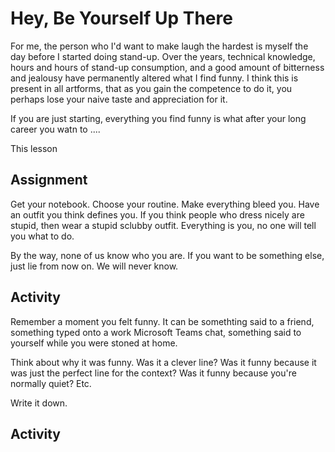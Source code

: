 # Hey, Be Yourself Up There

For me, the person who I'd want to make laugh the hardest is myself the day before I started doing stand-up. Over the years, technical knowledge, hours and hours of stand-up consumption, and a good amount of bitterness and jealousy have permanently altered what I find funny. I think this is present in all artforms, that as you gain the competence to do it, you perhaps lose your naive taste and appreciation for it.

If you are just starting, everything you find funny is what after your long career you watn to .... 

This lesson 
## Assignment

Get your notebook. Choose your routine. Make everything bleed you. Have an outfit you think defines you. If you think people who dress nicely are stupid, then wear a stupid sclubby outfit. Everything is you, no one will tell you what to do. 

By the way, none of us know who you are. If you want to be something else, just lie from now on. We will never know. 

## Activity

Remember a moment you felt funny. It can be somethting said to a friend, something typed onto a work Microsoft Teams chat, something said to yourself while you were stoned at home. 

Think about why it was funny. Was it a clever line? Was it funny because it was just the perfect line for the context? Was it funny because you're normally quiet? Etc.

Write it down. 

## Activity


